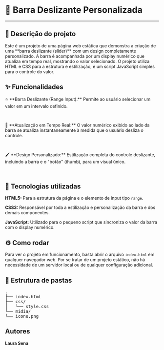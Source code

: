 <h1>🎨 Barra Deslizante Personalizada</h1>
<hr>

<h2>📝 Descrição do projeto</h2>
<p>Este é um projeto de uma página web estática que demonstra a criação de uma **barra deslizante (slider)** com um design completamente personalizado. A barra é acompanhada por um display numérico que atualiza em tempo real, mostrando o valor selecionado. O projeto utiliza HTML e CSS para a estrutura e estilização, e um script JavaScript simples para o controle do valor.</p>

<h2>✨ Funcionalidades</h2>
<p>⭐ **Barra Deslizante (Range Input):** Permite ao usuário selecionar um valor em um intervalo definido.</p>
<br>
<p>🚀 **Atualização em Tempo Real:** O valor numérico exibido ao lado da barra se atualiza instantaneamente à medida que o usuário desliza o controle.</p>
<br>
<p>🖌️ **Design Personalizado:** Estilização completa do controle deslizante, incluindo a barra e o "botão" (thumb), para um visual único.</p>
<br>

<h2>🚀 Tecnologias utilizadas</h2>
<p><strong>HTML5:</strong> Para a estrutura da página e o elemento de input tipo <code>range</code>.</p>
<p><strong>CSS3:</strong> Responsável por toda a estilização e personalização da barra e dos demais componentes.</p>
<p><strong>JavaScript:</strong> Utilizado para o pequeno script que sincroniza o valor da barra com o display numérico.</p>

<h2>⚙️ Como rodar</h2>
<p>Para ver o projeto em funcionamento, basta abrir o arquivo <code>index.html</code> em qualquer navegador web. Por se tratar de um projeto estático, não há necessidade de um servidor local ou de qualquer configuração adicional.</p>

<h2>📁 Estrutura de pastas</h2>
<pre>
.
├── index.html
├── css/
│   └── style.css
└── midia/
└── icone.png
</pre>

<h2>Autores</h2>
<p><strong>Laura Sena</strong></p>
